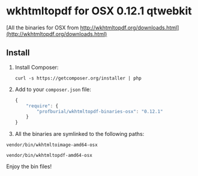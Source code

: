 # wkhtmltopdf for OSX 0.12.1 qtwebkit

[All the binaries for OSX from http://wkhtmltopdf.org/downloads.html](http://wkhtmltopdf.org/downloads.html)

## Install

1. Install Composer:

    ```    
    curl -s https://getcomposer.org/installer | php
    ```
    
2. Add to your `composer.json` file:

    ```js
    {
        "require": {
            "profburial/wkhtmltopdf-binaries-osx": "0.12.1"
        }
    }
    ```

3. All the binaries are symlinked to the following paths:

```
vendor/bin/wkhtmltoimage-amd64-osx

vendor/bin/wkhtmltopdf-amd64-osx
```

Enjoy the bin files!